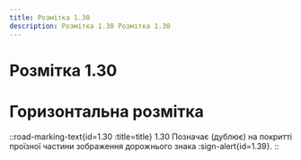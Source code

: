 ```yaml
---
title: Розмітка 1.30
description: Розмітка 1.30 Розмітка 1.30
---
```

# Розмітка 1.30
# Горизонтальна розмітка
::road-marking-text{id=1.30 :title=title}
1.30  Позначає (дублює) на покритті проїзної частини зображення  дорожнього знака :sign-alert{id=1.39}.
::